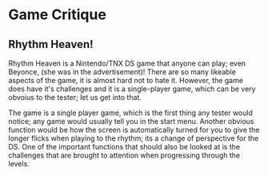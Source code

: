 <h1> Game Critique </h1>

<h2> Rhythm Heaven! </h2>

  <p> Rhythm Heaven is a Nintendo/TNX DS game that anyone can play; even Beyonce, (she was in the advertisement)! 
  There are so many likeable aspects of the game, it is almost hard not to hate it. However, the game does have it's challenges 
  and it is a single-player game, which can be very obvoius to the tester; let us get into that.
   
   The game is a single player game, which is the first thing any tester would notice; any game would usually tell you in the start menu.
   Another obvious function would be how the screen is automatically turned for you to give the longer flicks when playing to the rhythm;
   its a change of perspective for the DS. One of the important functions that should also be looked at is the challenges that are brought 
   to attention when progressing through the levels. 
  
  </p>
